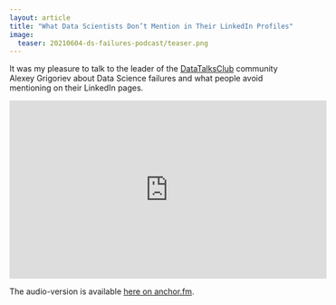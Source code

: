 ```yaml
---
layout: article
title: "What Data Scientists Don’t Mention in Their LinkedIn Profiles"
image:
  teaser: 20210604-ds-failures-podcast/teaser.png
---
```


It was my pleasure to talk to the leader of the [DataTalksClub](https://datatalks.club/) community  Alexey Grigoriev about Data Science failures and what people avoid mentioning on their LinkedIn pages.

<iframe width="560" height="315" src="https://www.youtube.com/embed/c6dK1LWpv4g" title="YouTube video player" frameborder="0" allow="accelerometer; autoplay; clipboard-write; encrypted-media; gyroscope; picture-in-picture" allowfullscreen></iframe>

The audio-version is available [here on anchor.fm](https://anchor.fm/datatalksclub/episodes/What-Data-Scientists-Dont-Mention-in-Their-LinkedIn-Profiles---Yury-Kashnitsky-e125jjl).